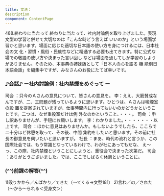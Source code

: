 ```yaml
---
title: 文法：
description
component: ContentPage
---
```



488.終わりに当たって
終わりに当たって、社内討論例を取り上げました。表現文型の学習と併せて大切なのは「こんな時どう言えば
いいのか」という場面学習かと思います。場面に応じた適切な日本語の使い方を身につけるには、日本社会の文
化・習慣・風俗・民族性などに精通する必要も出てきます。特に公式な場での敬語の使い方や決まった言い回し などは場面を通してしか学習のしようがありません。そのため、本事典の姉妹版として「日本人の心を語る 機 能別日本語会話」を編集中ですが、みなさんのお役にたてば幸いです。
### ♪会話♪ ー社内討論例：社内禁煙をめぐって ー
司会 ：只今のＡさんの意見について、皆さんの意見を。
李：ええ、大筋賛成なんですが、二、三問題が残っているように思います。ひとつは、Ａさんは喫煙室の設 置を提案されていますが、仕事時間内に行ってもいいのかどうかということです。二つは、なぜ重役室だけは例 外なのかということ、・・・。
司会 ：申し訳ありませんが、手短にお願いします。
李：わかりました。・・・・・・・以上です。
司会 ：ほかに意見はありませんか。もしないようでしたら、ここらで二十分ほど休憩を取って、その後、中間 集約をしたいと思います。その前に社長の御意見を伺いたいと思いますが。
社長 ：まあ、時代の流れと言うか、この国際社会では、もう常識となっているわけで、わが社にあってもだな、 え～っ、この際、社内禁煙ということにしようと、重役会で決まった次第だ。
司会 ：ありがとうございました。では、ここでしばらく休憩ということに。
### (^^)前課の解答(^^)
1)殴りかから／んばかり／てきた（～てくる→文型181）
2)言わ／の／された（～から～られる＜受身文＞）
